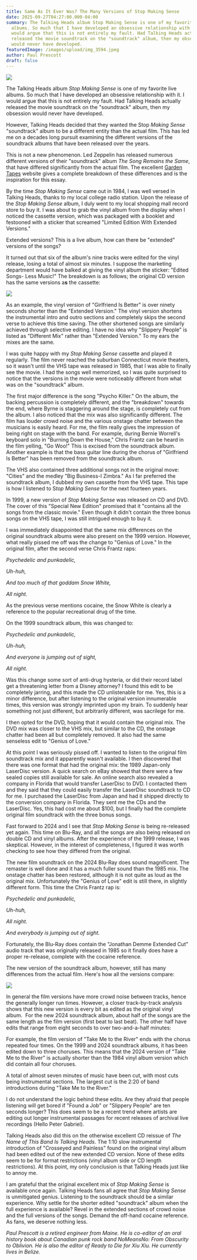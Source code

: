 ```yaml
---
title: Same As It Ever Was? The Many Versions of Stop Making Sense
date: 2025-09-27T04:27:00.000-04:00
summary: The Talking Heads album Stop Making Sense is one of my favorite live
  albums. So much that I have developed an obsessive relationship with it. I
  would argue that this is not entirely my fault. Had Talking Heads actually
  released the movie soundtrack on the "soundtrack" album, then my obsession
  would never have developed.
featuredImage: /images/upload/img_3594.jpeg
author: Paul Prescott
draft: false
---
```

![](/images/upload/img_3594.jpeg)

The Talking Heads album *Stop Making Sense* is one of my favorite live albums. So much that I have developed an obsessive relationship with it. I would argue that this is not entirely my fault. Had Talking Heads actually released the movie soundtrack on the "soundtrack" album, then my obsession would never have developed.

However, Talking Heads decided that they wanted the Stop *Making Sense* "soundtrack" album to be a different entity than the actual film. This has led me on a decades long pursuit examining the different versions of the soundtrack albums that have been released over the years.

This is not a new phenomenon. Led Zeppelin has released numerous different versions of their "soundtrack" album *The Song Remains the Same*, that have differed significantly from the actual film. The excellent [Garden Tapes](https://www.thegardentapes.co.uk/tgt.html) website gives a complete breakdown of these differences and is the inspiration for this essay.

By the time *Stop Making Sense* came out in 1984, I was well versed in Talking Heads, thanks to my local college radio station. Upon the release of the *Stop Making Sense* album, I duly went to my local shopping mall record store to buy it. I was about to grab the vinyl album from the display when I noticed the cassette version, which was packaged with a booklet and festooned with a sticker that screamed "Limited Edition With Extended Versions."

Extended versions? This is a live album, how can there be "extended" versions of the songs? 

It turned out that six of the album's nine tracks were edited for the vinyl release, losing a total of almost six minutes. I suppose the marketing department would have balked at giving the vinyl album the sticker: "Edited Songs- Less Music!" The breakdown is as follows; the original CD version has the same versions a**s** the cassette:

![](/images/upload/th1.jpg)

As an example, the vinyl version of "Girlfriend Is Better" is over ninety seconds shorter than the "Extended Version." The vinyl version shortens the instrumental intro and outro sections and completely skips the second verse to achieve this time saving. The other shortened songs are similarly achieved through selective editing. I have no idea why "Slippery People" is listed as "Different Mix" rather than "Extended Version." To my ears the mixes are the same.

I was quite happy with my *Stop Making Sense* cassette and played it regularly. The film never reached the suburban Connecticut movie theaters, so it wasn't until the VHS tape was released in 1985, that I was able to finally see the movie. I had the songs well memorized, so I was quite surprised to notice that the versions in the movie were noticeably different from what was on the "soundtrack" album. 

The first major difference is the song "Psycho Killer." On the album, the backing percussion is completely different, and the "breakdown" towards the end, where Byrne is staggering around the stage, is completely cut from the album. I also noticed that the mix was also significantly different. The film has louder crowd noise and the various onstage chatter between the musicians is easily heard. For me, the film really gives the impression of being right on stage with the band. For example, during Bernie Worrell's keyboard solo in "Burning Down the House," Chris Frantz can be heard in the film yelling, "Go Woo!" This is excised from the soundtrack album. Another example is that the bass guitar line during the chorus of "Girlfriend Is Better" has been removed from the soundtrack album.

The VHS also contained three additional songs not in the original move: "Cities" and the medley "Big Business-I Zimbra." As I far preferred the soundtrack album, I dubbed my own cassette from the VHS tape. This tape is how I listened to S*top Making Sense* for the next fourteen years. 

In 1999, a new version of *Stop Making Sense* was released on CD and DVD. The cover of this "Special New Edition" promised that it "contains all the songs from the classic movie." Even though it didn't contain the three bonus songs on the VHS tape, I was still intrigued enough to buy it.

I was immediately disappointed that the same mix differences on the original soundtrack albums were also present on the 1999 version. However, what really pissed me off was the change to "Genius of Love." In the original film, after the second verse Chris Frantz raps:

*Psychedelic and punkadelic,*

*Uh-huh,*

*And too much of that goddam Snow White,*

*All night.*

As the previous verse mentions cocaine, the Snow White is clearly a reference to the popular recreational drug of the time.

On the 1999 soundtrack album, this was changed to:

*Psychedelic and punkadelic,*

*Uh-huh,*

*And everyone is jumping out of sight,*

*All night.*

Was this change some sort of anti-drug hysteria, or did their record label get a threatening letter from a Disney attorney? I found this edit to be completely jarring, and this made the CD unlistenable for me. Yes, this is a minor difference, but after listening to the original version innumerable times, this version was strongly imprinted upon my brain. To suddenly hear something not just different, but arbitrarily different, was sacrilege for me.

I then opted for the DVD, hoping that it would contain the original mix. The DVD mix was closer to the VHS mix, but similar to the CD, the onstage chatter had been all but completely removed. It also had the same senseless edit to "Genius of Love."

At this point I was seriously pissed off. I wanted to listen to the original film soundtrack mix and it apparently wasn't available. I then discovered that there was one format that had the original mix: the 1989 Japan-only LaserDisc version. A quick search on eBay showed that there were a few sealed copies still available for sale. An online search also revealed a company in Florida that would transfer LaserDisc to DVD. I contacted them and they said that they could easily transfer the LaserDisc soundtrack to CD for me. I purchased the LaserDisc from Japan and had it shipped directly to the conversion company in Florida. They sent me the CDs and the LaserDisc. Yes, this had cost me about $100, but I finally had the complete original film soundtrack with the three bonus songs.

Fast forward to 2024 and I see that *Stop Making Sense* is being re-released yet again. This time on Blu-Ray, and all the songs are also being released on double CD and vinyl albums. After the experience of the 1999 release, I was skeptical. However, in the interest of completeness, I figured it was worth checking to see how they differed from the original.

The new film soundtrack on the 2024 Blu-Ray does sound magnificent. The remaster is well done and it has a much fuller sound than the 1985 mix. The onstage chatter has been restored, although it is not quite as loud as the original mix. Unfortunately the "Genius of Love" edit is still there, in slightly different form. This time the Chris Frantz rap is:

*Psychedelic and punkadelic,*

*Uh-huh,*

*<silence>*

*All night.*

*<silence>*

*And everybody is jumping out of sight.*

Fortunately, the Blu-Ray does contain the "Jonathan Demme Extended Cut" audio track that was originally released in 1985 so it finally does have a proper re-release, complete with the cocaine reference.

The new version of the soundtrack album, however, still has many differences from the actual film. Here's how all the versions compare:

![](/images/upload/th2.png)

In general the film versions have more crowd noise between tracks, hence the generally longer run times. However, a closer track-by-track analysis shows that this new version is every bit as edited as the original vinyl album.  For the new 2024 soundtrack album, about half of the songs are the same length as the film version (first beat to last beat). The other half have edits that range from eight seconds to over two-and-a-half minutes:

For example, the film version of "Take Me to the River" ends with the chorus repeated four times. On the 1999 and 2024 soundtrack albums, it has been edited down to three choruses. This means that the 2024 version of "Take Me to the River" is actually shorter than the 1984 vinyl album version which did contain all four choruses. 

A total of almost seven minutes of music have been cut, with most cuts being instrumental sections. The largest cut is the 2:20 of band introductions during "Take Me to the River." 

I do not understand the logic behind these edits. Are they afraid that people listening will get bored if "Found a Job" or "Slippery People" are ten seconds longer? This does seem to be a recent trend where artists are editing out longer instrumental passages for recent releases of archival live recordings (Hello Peter Gabriel). 

Talking Heads also did this on the otherwise excellent CD reissue of *The Name of This Band Is Talking Heads*. The 1:10 slow instrumental introduction of "Crosseyed and Painless" found on the original vinyl album had been edited out of the new extended CD version. None of these edits seem to be for format restrictions (vinyl album side or CD length restrictions). At this point, my only conclusion is that Talking Heads just like to annoy me.

I am grateful that the original excellent mix of *Stop Making Sense* is available once again. Talking Heads fans all agree that *Stop Making Sense* is unmitigated genius. Listening to the soundtrack should be a similar experience. Why settle for the shorter edited "soundtrack" album when the full experience is available? Revel in the extended sections of crowd noise and the full versions of the songs. Demand the off-hand cocaine reference. As fans, we deserve nothing less.

*Paul Prescott is a retired engineer from Maine. He is co-editor of an oral history book about Canadian punk rock band NoMeansNo: From Obscurity to Oblivion. He is also the editor of Ready to Die for Xiu Xiu. He currently lives in Belize.*
